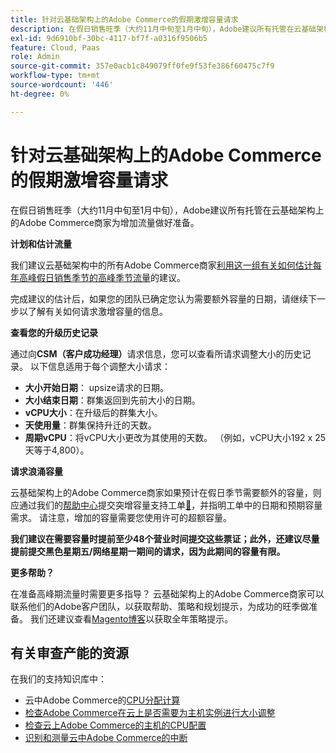 ```yaml
---
title: 针对云基础架构上的Adobe Commerce的假期激增容量请求
description: 在假日销售旺季（大约11月中旬至1月中旬），Adobe建议所有托管在云基础架构上的Adobe Commerce商家为增加流量做好准备。
exl-id: 9d6910bf-30bc-4117-bf7f-a0316f9506b5
feature: Cloud, Paas
role: Admin
source-git-commit: 357e0acb1c849079ff0fe9f53fe386f60475c7f9
workflow-type: tm+mt
source-wordcount: '446'
ht-degree: 0%

---
```


# 针对云基础架构上的Adobe Commerce的假期激增容量请求

在假日销售旺季（大约11月中旬至1月中旬），Adobe建议所有托管在云基础架构上的Adobe Commerce商家为增加流量做好准备。

**计划和估计流量**

我们建议云基础架构中的所有Adobe Commerce商家[利用这一组有关如何估计每年高峰假日销售季节的高峰季节流量](https://business.adobe.com/blog/how-to/the-5-ps-of-peak-season-performance-a-guide-to-preparing-your-infrastructure-for-high-traffic)的建议。

完成建议的估计后，如果您的团队已确定您认为需要额外容量的日期，请继续下一步以了解有关如何请求激增容量的信息。

**查看您的升级历史记录**

通过向&#x200B;**CSM（客户成功经理）**&#x200B;请求信息，您可以查看所请求调整大小的历史记录。
以下信息适用于每个调整大小请求：

* **大小开始日期**： upsize请求的日期。
* **大小结束日期**：群集返回到先前大小的日期。
* **vCPU大小**：在升级后的群集大小。
* **天使用量**：群集保持升迁的天数。
* **周期vCPU**：将vCPU大小更改为其使用的天数。 （例如，vCPU大小192 x 25天等于4,800）。

**请求浪涌容量**

云基础架构上的Adobe Commerce商家如果预计在假日季节需要额外的容量，则应通过我们的[帮助中心](/help/overview.md)提交突增容量支持工单[&#128279;](https://experienceleague.adobe.com/docs/commerce-knowledge-base/kb/how-to/how-to-request-temporary-magento-upsize.html)，并指明工单中的日期和预期容量需求。 请注意，增加的容量需要您使用许可的超额容量。

**我们建议在需要容量时提前至少48个营业时间提交这些票证；此外，还建议尽量提前提交黑色星期五/网络星期一期间的请求，因为此期间的容量有限。**


**更多帮助？**

在准备高峰期流量时需要更多指导？ 云基础架构上的Adobe Commerce商家可以联系他们的Adobe客户团队，以获取帮助、策略和规划提示，为成功的旺季做准备。 我们还建议查看[Magento博客](https://magento.com/blog)以获取全年策略提示。

## 有关审查产能的资源

在我们的支持知识库中：

* 云中Adobe Commerce的[CPU分配计算](https://experienceleague.adobe.com/docs/commerce-knowledge-base/kb/how-to/magento-commerce-cloud-cpu-allocation-calculation.html)
* [检查Adobe Commerce在云上是否需要为主机实例进行大小调整](https://experienceleague.adobe.com/docs/commerce-knowledge-base/kb/how-to/magento-commerce-cloud-check-if-upsize-for-hosts-instances-is-needed.html)
* [检查云上Adobe Commerce的主机的CPU配置](https://experienceleague.adobe.com/docs/commerce-knowledge-base/kb/how-to/magento-commerce-cloud-check-hosts-cpu-configuration.html)
* [识别和测量云中Adobe Commerce的中断](https://experienceleague.adobe.com/docs/commerce-knowledge-base/kb/how-to/how-to-identify-outages.html)
